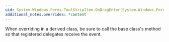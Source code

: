 ```yaml
---
uid: System.Windows.Forms.ToolStripItem.OnDragEnter(System.Windows.Forms.DragEventArgs)
additional_notes.overrides: *content
---
```


<p>When overriding <xref href="System.Windows.Forms.ToolStripItem.OnDragEnter(System.Windows.Forms.DragEventArgs)"></xref> in a derived class, be sure to call the base class's <xref href="System.Windows.Forms.ToolStripItem.OnDragEnter(System.Windows.Forms.DragEventArgs)"></xref> method so that registered delegates receive the event.</p>


